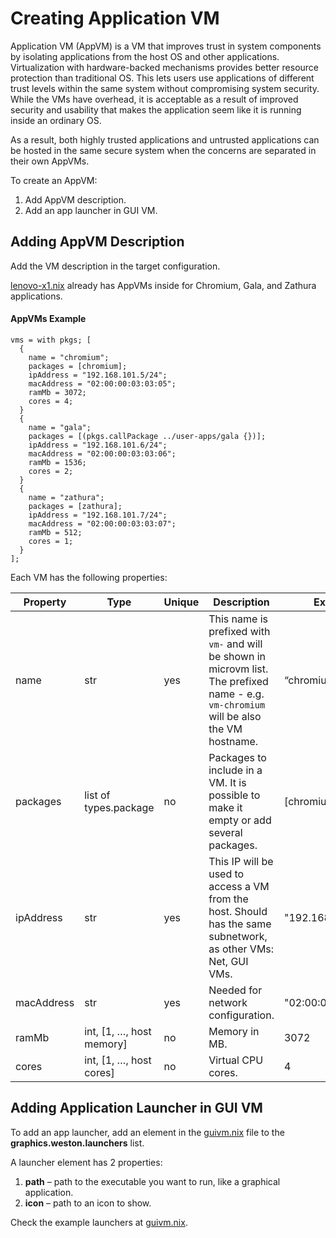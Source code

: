 <!--
    Copyright 2022-2023 TII (SSRC) and the Ghaf contributors
    SPDX-License-Identifier: CC-BY-SA-4.0
-->

# Creating Application VM

Application VM (AppVM) is a VM that improves trust in system components by isolating applications from the host OS and other applications. Virtualization with hardware-backed mechanisms provides better resource protection than traditional OS. This lets users use applications of different trust levels within the same system without compromising system security. While the VMs have overhead, it is acceptable as a result of improved security and usability that makes the application seem like it is running inside an ordinary OS.

As a result, both highly trusted applications and untrusted applications can be hosted in the same secure system when the concerns are separated in their own AppVMs.

To create an AppVM:
1. Add AppVM description.
2. Add an app launcher in GUI VM.


## Adding AppVM Description

Add the VM description in the target configuration.

[lenovo-x1.nix](../../../targets/lenovo-x1.nix) already has AppVMs inside for Chromium, Gala, and Zathura applications.


#### AppVMs Example

```
vms = with pkgs; [
  {
    name = "chromium";
    packages = [chromium];
    ipAddress = "192.168.101.5/24";
    macAddress = "02:00:00:03:03:05";
    ramMb = 3072;
    cores = 4;
  }
  {
    name = "gala";
    packages = [(pkgs.callPackage ../user-apps/gala {})];
    ipAddress = "192.168.101.6/24";
    macAddress = "02:00:00:03:03:06";
    ramMb = 1536;
    cores = 2;
  }
  {
    name = "zathura";
    packages = [zathura];
    ipAddress = "192.168.101.7/24";
    macAddress = "02:00:00:03:03:07";
    ramMb = 512;
    cores = 1;
  }
];
```

Each VM has the following properties:


| **Property** | **Type**                  | **Unique** | **Description**                                                                                               | **Example**         |
| -------------- | --------------------------- | ------------ | --------------------------------------------------------------------------------------------------------------- | --------------------- |
| name         | str                       | yes        | This name is prefixed with `vm-` and will be shown in microvm list. The prefixed name - e.g. `vm-chromium` will be also the VM hostname.                                     | “chromium”        |
| packages     | list of types.package     | no         | Packages to include in a VM. It is possible to make it empty or add several packages.                          | [chromium top]    |
| ipAddress    | str                       | yes        | This IP will be used to access a VM from the host. Should has the same subnetwork, as other VMs: Net, GUI VMs. | "192.168.101.5/24"  |
| macAddress   | str                       | yes        | Needed for network configuration.                                                                              | "02:00:00:03:03:05" |
| ramMb        | int, [1, …, host memory] | no         | Memory in MB.                                                                                                  | 3072                |
| cores        | int,  [1, …, host cores] | no         | Virtual CPU cores.                                                                                             | 4                   |


## Adding Application Launcher in GUI VM

To add an app launcher, add an element in the [guivm.nix](../../../modules/virtualization/microvm/guivm.nix) file to the **graphics.weston.launchers** list.

A launcher element has 2 properties:

1. **path** – path to the executable you want to run, like a graphical application.
2. **icon** – path to an icon to show.

Check the example launchers at [guivm.nix](../../../modules/virtualization/microvm/guivm.nix).